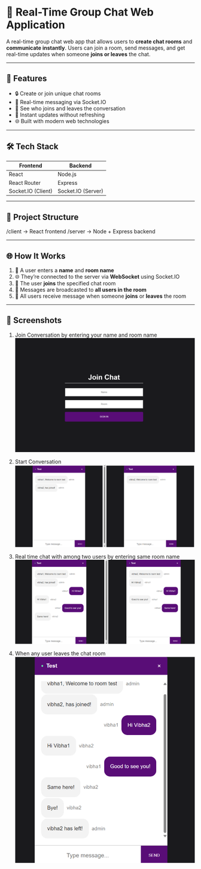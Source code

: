 # 💬 Real-Time Group Chat Web Application

A real-time group chat web app that allows users to **create chat rooms** and **communicate instantly**. Users can join a room, send messages, and get real-time updates when someone **joins or leaves** the chat.

---

## 🚀 Features

- 🔒 Create or join unique chat rooms
- 💬 Real-time messaging via Socket.IO
- 👥 See who joins and leaves the conversation
- 📡 Instant updates without refreshing
- 🌐 Built with modern web technologies

---

## 🛠 Tech Stack

| Frontend      | Backend       |
|---------------|---------------|
| React         | Node.js       |
| React Router  | Express       |
| Socket.IO (Client) | Socket.IO (Server) |

---

## 📂 Project Structure

/client → React frontend
/server → Node + Express backend

---

## 🌐 How It Works
1. 🔐 A user enters a **name** and **room name**
2. 🌐 They’re connected to the server via **WebSocket** using Socket.IO
3. 🚪 The user **joins** the specified chat room
4. 💬 Messages are broadcasted to **all users in the room**
5. 🔔 All users receive message when someone **joins** or **leaves** the room

---

## 📸 Screenshots

1. Join Conversation by entering your name and room name
![alt text](image-3.png)

2. Start Conversation
![alt text](image.png)

3. Real time chat with among two users by entering same room name
![alt text](image-1.png)

4. When any user leaves the chat room
![alt text](image-2.png)